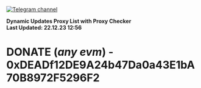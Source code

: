 [![Telegram channel](https://img.shields.io/endpoint?url=https://runkit.io/damiankrawczyk/telegram-badge/branches/master?url=https://t.me/n4z4v0d)](https://t.me/n4z4v0d) 

**Dynamic Updates Proxy List with Proxy Checker**  
**Last Updated: 22.12.23 12:56**

# DONATE (_any evm_) - 0xDEADf12DE9A24b47Da0a43E1bA70B8972F5296F2
